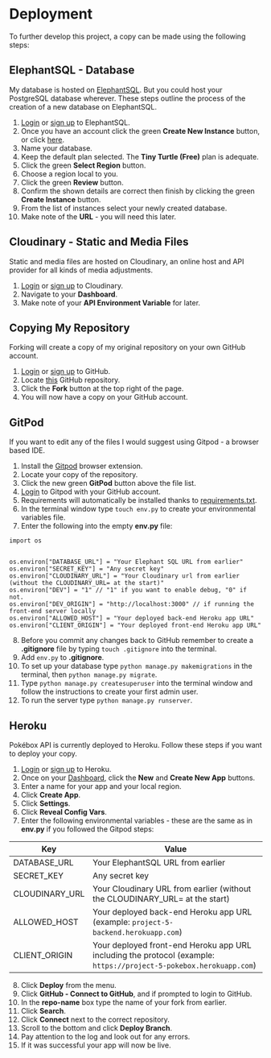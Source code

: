 # Deployment

To further develop this project, a copy can be made using the following steps:

## ElephantSQL - Database

My database is hosted on [ElephantSQL](https://www.elephantsql.com/). But you could host your PostgreSQL database wherever. These steps outline the process of the creation of a new database on ElephantSQL.

1. [Login](https://customer.elephantsql.com/login) or [sign up](https://customer.elephantsql.com/signup) to ElephantSQL.
2. Once you have an account click the green **Create New Instance** button, or click [here](https://customer.elephantsql.com/instance/create).
3. Name your database.
4. Keep the default plan selected. The **Tiny Turtle (Free)** plan is adequate.
5. Click the green **Select Region** button.
6. Choose a region local to you.
7. Click the green **Review** button.
8. Confirm the shown details are correct then finish by clicking the green **Create Instance** button.
9. From the list of instances select your newly created database.
10. Make note of the **URL** - you will need this later.

## Cloudinary - Static and Media Files

Static and media files are hosted on Cloudinary, an online host and API provider for all kinds of media adjustments.

1. [Login](https://cloudinary.com/users/login) or [sign up](https://cloudinary.com/users/register_free) to Cloudinary.
2. Navigate to your **Dashboard**.
3. Make note of your **API Environment Variable** for later.

## Copying My Repository

Forking will create a copy of my original repository on your own GitHub account.

1. [Login](https://github.com/login) or [sign up](https://github.com/join) to GitHub.
2. Locate [this](https://github.com/paulio11/P5-Pokebox-API) GitHub repository.
3. Click the **Fork** button at the top right of the page.
4. You will now have a copy on your GitHub account.

## GitPod

If you want to edit any of the files I would suggest using Gitpod - a browser based IDE.

1. Install the [Gitpod](https://www.gitpod.io/docs/browser-extension/) browser extension.
2. Locate your copy of the repository.
3. Click the new green **GitPod** button above the file list.
4. [Login](https://gitpod.io/workspaces/) to Gitpod with your GitHub account.
5. Requirements will automatically be installed thanks to [requirements.txt](https://github.com/paulio11/P5-Pokebox-API/blob/main/requirements.txt).
6. In the terminal window type `touch env.py` to create your environmental variables file.
7. Enter the following into the empty **env.py** file:

```
import os


os.environ["DATABASE_URL"] = "Your Elephant SQL URL from earlier"
os.environ["SECRET_KEY"] = "Any secret key"
os.environ["CLOUDINARY_URL"] = "Your Cloudinary url from earlier (without the CLOUDINARY_URL= at the start)"
os.environ["DEV"] = "1" // "1" if you want to enable debug, "0" if not.
os.environ["DEV_ORIGIN"] = "http://localhost:3000" // if running the front-end server locally
os.environ["ALLOWED_HOST"] = "Your deployed back-end Heroku app URL"
os.environ["CLIENT_ORIGIN"] = "Your deployed front-end Heroku app URL"
```

8. Before you commit any changes back to GitHub remember to create a **.gitignore** file by typing `touch .gitignore` into the terminal.
9. Add `env.py` to **.gitignore**.
10. To set up your database type `python manage.py makemigrations` in the terminal, then `python manage.py migrate`.
11. Type `python manage.py createsuperuser` into the terminal window and follow the instructions to create your first admin user.
12. To run the server type `python manage.py runserver`.

## Heroku

Pokébox API is currently deployed to Heroku. Follow these steps if you want to deploy your copy.

1. [Login](https://id.heroku.com/login) or [sign up]() to Heroku.
2. Once on your [Dashboard](https://dashboard.heroku.com/apps), click the **New** and **Create New App** buttons.
3. Enter a name for your app and your local region.
4. Click **Create App**.
5. Click **Settings**.
6. Click **Reveal Config Vars**.
7. Enter the following environmental variables - these are the same as in **env.py** if you followed the Gitpod steps:

| Key            | Value                                                                                                              |
| -------------- | ------------------------------------------------------------------------------------------------------------------ |
| DATABASE_URL   | Your ElephantSQL URL from earlier                                                                                  |
| SECRET_KEY     | Any secret key                                                                                                     |
| CLOUDINARY_URL | Your Cloudinary URL from earlier (without the CLOUDINARY_URL= at the start)                                        |
| ALLOWED_HOST   | Your deployed back-end Heroku app URL (example: `project-5-backend.herokuapp.com`)                                 |
| CLIENT_ORIGIN  | Your deployed front-end Heroku app URL including the protocol (example: `https://project-5-pokebox.herokuapp.com`) |

8. Click **Deploy** from the menu.
9. Click **GitHub - Connect to GitHub**, and if prompted to login to GitHub.
10. In the **repo-name** box type the name of your fork from earlier.
11. Click **Search**.
12. Click **Connect** next to the correct repository.
13. Scroll to the bottom and click **Deploy Branch**.
14. Pay attention to the log and look out for any errors.
15. If it was successful your app will now be live.
